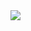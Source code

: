 <img src="https://github.com/Chubbyman2/coursera-reinforcement-learning/blob/main/Course%204%20-%20A%20Complete%20Reinforcement%20Learning%20System%20(Capstone)/Certificate.png">
